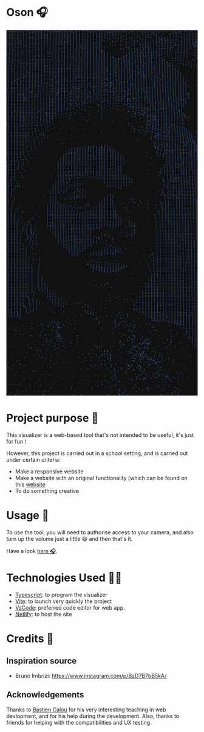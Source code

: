 # Oson 🎧

[1]: https://o-son.netlify.app/
[2]: https://github.com/WillN-Git/Oson/blob/main/MDImages/screenshot.jpg
[![Oson Visualizer][2]][1]

# Project purpose 🎯

This visualizer is a web-based tool that's not intended to be useful, it's just for fun !

However, this project is carried out in a school setting, and is carried out under certain criteria: 

- Make a responsive website
- Make a website with an original functionality (which can be found on this [website](https://whatwebcando.today/)
- To do something creative

# Usage 🧰

To use the tool, you will need to authorise access to your camera, and also turn up the volume just a little 😄 and then that's it.

Have a look [here 🎧](https://o-son.netlify.app/).

# Technologies Used 👨‍💻

- [Typescript](https://www.typescriptlang.org/): to program the visualizer
- [Vite](https://vitejs.dev/): to launch very quickly the project
- [VsCode](https://code.visualstudio.com/): preferred code editor for web app.
- [Netlify](https://www.netlify.com/): to host the site


# Credits 🌟

## Inspiration source
- Bruno Imbrizi: https://www.instagram.com/p/BzD7B7bB5kA/

## Acknowledgements
Thanks to [Bastien Calou](https://github.com/bcalou) for his very interesting teaching in web devlopment, and for his help during the development. Also, thanks to friends for helping with the compatibilities and UX testing.